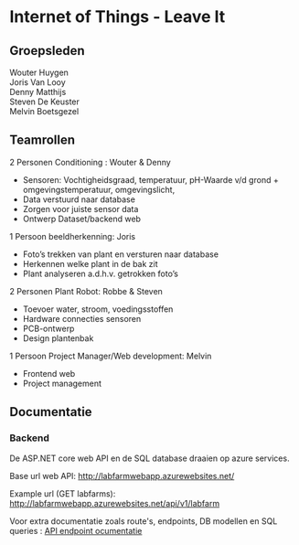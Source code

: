# Internet of Things - Leave It
## Groepsleden

Wouter Huygen  
Joris Van Looy    
Denny Matthijs   
Steven De Keuster  
Melvin Boetsgezel 

## Teamrollen

2 Personen Conditioning : Wouter & Denny  
* Sensoren: Vochtigheidsgraad, temperatuur, pH-Waarde v/d grond + omgevingstemperatuur, omgevingslicht,  
* Data verstuurd naar database  
* Zorgen voor juiste sensor data  
* Ontwerp Dataset/backend web  

1 Persoon beeldherkenning: Joris
* Foto’s trekken van plant en versturen naar database  
* Herkennen welke plant in de bak zit  
* Plant analyseren a.d.h.v. getrokken foto’s  
    
2 Personen Plant Robot: Robbe & Steven
* Toevoer water, stroom, voedingsstoffen  
* Hardware connecties sensoren  
* PCB-ontwerp  
* Design plantenbak  
    
1 Persoon Project Manager/Web development: Melvin  
* Frontend web  
* Project management  


## Documentatie

### Backend

De ASP.NET core web API en de SQL database draaien op azure services.

Base url web API: http://labfarmwebapp.azurewebsites.net/

Example url (GET labfarms): http://labfarmwebapp.azurewebsites.net/api/v1/labfarm

Voor extra documentatie zoals route's, endpoints, DB modellen en SQL queries : [API endpoint ocumentatie](https://github.com/AP-Elektronica-ICT/iot18-LF1/blob/master/doc/backend/Labfarm%20API%20endpoint%20documentation.pdf)
